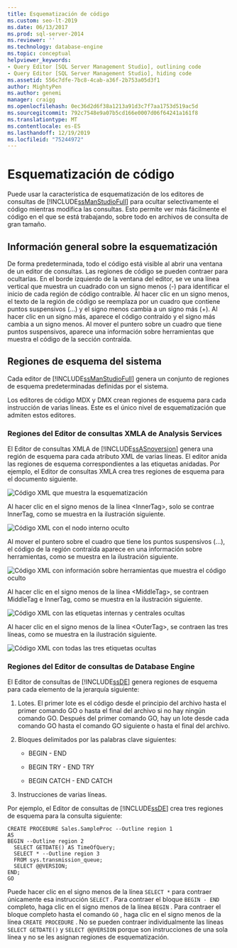 ```yaml
---
title: Esquematización de código
ms.custom: seo-lt-2019
ms.date: 06/13/2017
ms.prod: sql-server-2014
ms.reviewer: ''
ms.technology: database-engine
ms.topic: conceptual
helpviewer_keywords:
- Query Editor [SQL Server Management Studio], outlining code
- Query Editor [SQL Server Management Studio], hiding code
ms.assetid: 556c7dfe-7bc8-4cab-a36f-2b753a05d3f1
author: MightyPen
ms.author: genemi
manager: craigg
ms.openlocfilehash: 0ec36d2d6f38a1213a91d3c7f7aa1753d519ac5d
ms.sourcegitcommit: 792c7548e9a07b5cd166e0007d06f64241a161f8
ms.translationtype: MT
ms.contentlocale: es-ES
ms.lasthandoff: 12/19/2019
ms.locfileid: "75244972"
---
```

# <a name="code-outlining"></a>Esquematización de código
  Puede usar la característica de esquematización de los editores de consultas de [!INCLUDE[ssManStudioFull](../../../includes/ssmanstudiofull-md.md)] para ocultar selectivamente el código mientras modifica las consultas. Esto permite ver más fácilmente el código en el que se está trabajando, sobre todo en archivos de consulta de gran tamaño.  
  
## <a name="outlining-overview"></a>Información general sobre la esquematización  
 De forma predeterminada, todo el código está visible al abrir una ventana de un editor de consultas. Las regiones de código se pueden contraer para ocultarlas. En el borde izquierdo de la ventana del editor, se ve una línea vertical que muestra un cuadrado con un signo menos (-) para identificar el inicio de cada región de código contraíble. Al hacer clic en un signo menos, el texto de la región de código se reemplaza por un cuadro que contiene puntos suspensivos (...) y el signo menos cambia a un signo más (+). Al hacer clic en un signo más, aparece el código contraído y el signo más cambia a un signo menos. Al mover el puntero sobre un cuadro que tiene puntos suspensivos, aparece una información sobre herramientas que muestra el código de la sección contraída.  
  
## <a name="system-outline-regions"></a>Regiones de esquema del sistema  
 Cada editor de [!INCLUDE[ssManStudioFull](../../../includes/ssmanstudiofull-md.md)] genera un conjunto de regiones de esquema predeterminadas definidas por el sistema.  
  
 Los editores de código MDX y DMX crean regiones de esquema para cada instrucción de varias líneas. Este es el único nivel de esquematización que admiten estos editores.  
  
### <a name="analysis-services-xmla-query-editor-regions"></a>Regiones del Editor de consultas XMLA de Analysis Services  
 El Editor de consultas XMLA de [!INCLUDE[ssASnoversion](../../includes/ssasnoversion-md.md)] genera una región de esquema para cada atributo XML de varias líneas. El editor anida las regiones de esquema correspondientes a las etiquetas anidadas. Por ejemplo, el Editor de consultas XMLA crea tres regiones de esquema para el documento siguiente.  
  
 ![Código XML que muestra la esquematización](../../database-engine/media/editoutlinexmlfull.gif "Código XML que muestra la esquematización")  
  
 Al hacer clic en el signo menos de la línea \<InnerTag>, solo se contrae InnerTag, como se muestra en la ilustración siguiente.  
  
 ![Código XML con el nodo interno oculto](../../database-engine/media/editoutlinexmlinnercol.gif "Código XML con el nodo interno oculto")  
  
 Al mover el puntero sobre el cuadro que tiene los puntos suspensivos (...), el código de la región contraída aparece en una información sobre herramientas, como se muestra en la ilustración siguiente.  
  
 ![Código XML con información sobre herramientas que muestra el código oculto](../../database-engine/media/editoutlinexmlmouse.gif "Código XML con información sobre herramientas que muestra el código oculto")  
  
 Al hacer clic en el signo menos de la línea \<MiddleTag>, se contraen MiddleTag e InnerTag, como se muestra en la ilustración siguiente.  
  
 ![Código XML con las etiquetas internas y centrales ocultas](../../database-engine/media/editoutlinexmlmiddlecol.gif "Código XML con las etiquetas internas y centrales ocultas")  
  
 Al hacer clic en el signo menos de la línea \<OuterTag>, se contraen las tres líneas, como se muestra en la ilustración siguiente.  
  
 ![Código XML con todas las tres etiquetas ocultas](../../database-engine/media/editoutlinexmloutercol.gif "Código XML con todas las tres etiquetas ocultas")  
  
### <a name="database-engine-query-editor-regions"></a>Regiones del Editor de consultas de Database Engine  
 El Editor de consultas de [!INCLUDE[ssDE](../../../includes/ssde-md.md)] genera regiones de esquema para cada elemento de la jerarquía siguiente:  
  
1.  Lotes. El primer lote es el código desde el principio del archivo hasta el primer comando GO o hasta el final del archivo si no hay ningún comando GO. Después del primer comando GO, hay un lote desde cada comando GO hasta el comando GO siguiente o hasta el final del archivo.  
  
2.  Bloques delimitados por las palabras clave siguientes:  
  
    -   BEGIN - END  
  
    -   BEGIN TRY - END TRY  
  
    -   BEGIN CATCH - END CATCH  
  
3.  Instrucciones de varias líneas.  
  
 Por ejemplo, el Editor de consultas de [!INCLUDE[ssDE](../../../includes/ssde-md.md)] crea tres regiones de esquema para la consulta siguiente:  
  
```  
CREATE PROCEDURE Sales.SampleProc --Outline region 1  
AS  
BEGIN --Outline region 2   
  SELECT GETDATE() AS TimeOfQuery;  
  SELECT * --Outline region 3  
  FROM sys.transmission_queue;  
  SELECT @@VERSION;  
END;  
GO  
```  
  
 Puede hacer clic en el signo menos de la línea `SELECT *` para contraer únicamente esa instrucción `SELECT` . Para contraer el bloque `BEGIN - END` completo, haga clic en el signo menos de la línea `BEGIN` . Para contraer el bloque completo hasta el comando `GO` , haga clic en el signo menos de la línea `CREATE PROCEDURE` . No se pueden contraer individualmente las líneas `SELECT GETDATE()` y `SELECT @@VERSION` porque son instrucciones de una sola línea y no se les asignan regiones de esquematización.  
  
  
